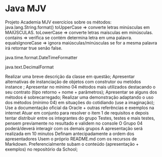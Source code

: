 # Java MJV

Projeto Academia MJV exercícios sobre os métodos:
java.lang.String.format()
toUpperCase => converte letras minúsculas em MAIÚSCULAS.
toLowerCase => converte letras maísculas em minúsculas.
contains => verifica se contém determina letra em uma palavra.
equalsIgnoreCase => ignora maiúsculas/minúsculas se for a mesma palavra irá retornar true senão false.

java.time.format.DateTimeFormatter


java.text.DecimalFormat


Realizar uma breve descrição da classe em questão;
Apresentar alternativas de instanciação de objetos com construtor ou metódos instance ;
Apresentar no mínimo 04 métodos mais utilizados destacando o seu contrato (tipo retorno + nome + parâmetros);
Apresentar se alguns dos métodos é sobrecarregado;
Realizar uma demonstração adaptando o uso dos métodos (mínimo 04) em situações do cotidiando (use a imaginação);
Use a documentação oficial da Oracle + outras referências e exemplos na internet
Atuar em conjunto para resolver o item 1 de requisitos e depois tentar distribuir entre os integrantes do grupo
Testes, testes e mais testes, pensem previamente no resultado e validem no console
O Grupo 04 poderá/deverá interagir com os demais grupos
A apresentação será realizada em 10 minutos
Definam antecipadamente a ordem dos apresentadores
Usem o próprio README.md com os recursos de Markdown.
Preferencialmente subam o conteúdo (apresentação + exemplos) no repositório da School;